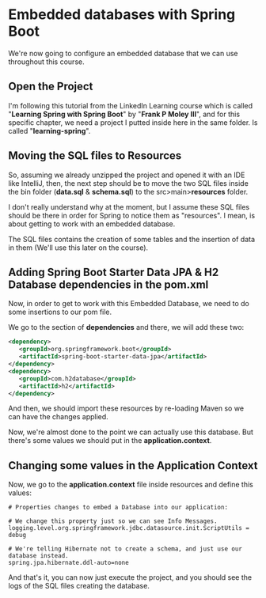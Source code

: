 # Embedded databases with Spring Boot
We're now going to configure an embedded database that we can use throughout this course. 
## Open the Project
I'm following this tutorial from the LinkedIn Learning course which is called "**Learning Spring with Spring Boot**" by "**Frank P Moley III**", and for this specific chapter, we need a project I putted inside here in the same folder. Is called "**learning-spring**".
## Moving the SQL files to Resources
So, assuming we already unzipped the project and opened it with an IDE like IntelliJ, then, the next step should be to move the two SQL files inside the bin folder (**data.sql** & **schema.sql**) to the src>main>**resources** folder.

I don't really understand why at the moment, but I assume these SQL files should be there in order for Spring to notice them as "resources". I mean, is about getting to work with an embedded database.

The SQL files contains the creation of some tables and the insertion of data in them (We'll use this later on the course).
## Adding Spring Boot Starter Data JPA & H2 Database dependencies in the pom.xml
Now, in order to get to work with this Embedded Database, we need to do some insertions to our pom file.

We go to the section of **dependencies** and there, we will add these two:
```xml
<dependency>  
   <groupId>org.springframework.boot</groupId>  
   <artifactId>spring-boot-starter-data-jpa</artifactId>  
</dependency>
<dependency>  
   <groupId>com.h2database</groupId>  
   <artifactId>h2</artifactId>  
</dependency>
```

And then, we should import these resources by re-loading Maven so we can have the changes applied.

Now, we're almost done to the point we can actually use this database. But there's some values we should put in the **application.context**.
## Changing some values in the Application Context
Now, we go to the **application.context** file inside resources and define this values:

```
# Properties changes to embed a Database into our application:

# We change this property just so we can see Info Messages.
logging.level.org.springframework.jdbc.datasource.init.ScriptUtils = debug

# We're telling Hibernate not to create a schema, and just use our database instead.
spring.jpa.hibernate.ddl-auto=none
```
And that's it, you can now just execute the project, and you should see the logs of the SQL files creating the database.

